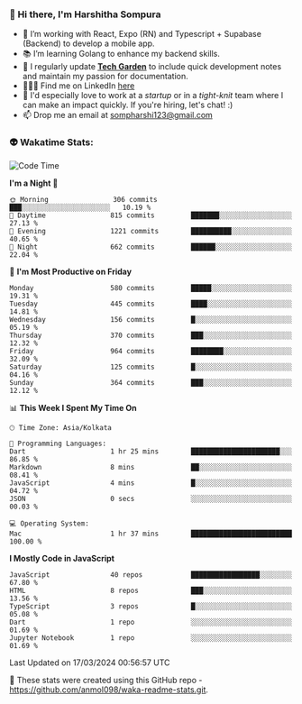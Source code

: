 ### 👋 Hi there, I'm Harshitha Sompura

- 🔧 I’m working with React, Expo (RN) and Typescript + Supabase (Backend) to develop a mobile app.
- 📚 I’m learning Golang to enhance my backend skills.
- 🌾 I regularly update **<u>[Tech Garden](https://tech-garden-hs.vercel.app/)</u>** to include quick development notes and maintain my passion for documentation.
- 👩🏻‍💻 Find me on LinkedIn <u>[here](https://www.linkedin.com/in/harshithasompura/)</u>
- 🐣 I'd especially love to work at a _startup_ or in a _tight-knit_ team where I can make an impact quickly. If you're hiring, let's chat! :)
- 📫 Drop me an email at [sompharshi123@gmail.com](mailto:sompharshi123@gmail.com)

### 👽 Wakatime Stats:
<!--START_SECTION:waka-->
![Code Time](http://img.shields.io/badge/Code%20Time-43%20hrs%2030%20mins-blue)

**I'm a Night 🦉** 

```text
🌞 Morning                306 commits         ███░░░░░░░░░░░░░░░░░░░░░░   10.19 % 
🌆 Daytime                815 commits         ███████░░░░░░░░░░░░░░░░░░   27.13 % 
🌃 Evening                1221 commits        ██████████░░░░░░░░░░░░░░░   40.65 % 
🌙 Night                  662 commits         ██████░░░░░░░░░░░░░░░░░░░   22.04 % 
```
📅 **I'm Most Productive on Friday** 

```text
Monday                   580 commits         █████░░░░░░░░░░░░░░░░░░░░   19.31 % 
Tuesday                  445 commits         ████░░░░░░░░░░░░░░░░░░░░░   14.81 % 
Wednesday                156 commits         █░░░░░░░░░░░░░░░░░░░░░░░░   05.19 % 
Thursday                 370 commits         ███░░░░░░░░░░░░░░░░░░░░░░   12.32 % 
Friday                   964 commits         ████████░░░░░░░░░░░░░░░░░   32.09 % 
Saturday                 125 commits         █░░░░░░░░░░░░░░░░░░░░░░░░   04.16 % 
Sunday                   364 commits         ███░░░░░░░░░░░░░░░░░░░░░░   12.12 % 
```


📊 **This Week I Spent My Time On** 

```text
🕑︎ Time Zone: Asia/Kolkata

💬 Programming Languages: 
Dart                     1 hr 25 mins        ██████████████████████░░░   86.85 % 
Markdown                 8 mins              ██░░░░░░░░░░░░░░░░░░░░░░░   08.41 % 
JavaScript               4 mins              █░░░░░░░░░░░░░░░░░░░░░░░░   04.72 % 
JSON                     0 secs              ░░░░░░░░░░░░░░░░░░░░░░░░░   00.03 % 

💻 Operating System: 
Mac                      1 hr 37 mins        █████████████████████████   100.00 % 
```

**I Mostly Code in JavaScript** 

```text
JavaScript               40 repos            █████████████████░░░░░░░░   67.80 % 
HTML                     8 repos             ███░░░░░░░░░░░░░░░░░░░░░░   13.56 % 
TypeScript               3 repos             █░░░░░░░░░░░░░░░░░░░░░░░░   05.08 % 
Dart                     1 repo              ░░░░░░░░░░░░░░░░░░░░░░░░░   01.69 % 
Jupyter Notebook         1 repo              ░░░░░░░░░░░░░░░░░░░░░░░░░   01.69 % 
```




 Last Updated on 17/03/2024 00:56:57 UTC
<!--END_SECTION:waka-->

👀 These stats were created using this GitHub repo - https://github.com/anmol098/waka-readme-stats.git. 
